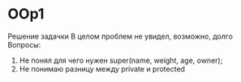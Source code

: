 # OOp1
Решение задачки
В целом проблем не увидел, возможно, долго
Вопросы:
1. Не понял для чего нужен super(name, weight, age, owner);
2. Не понимаю разницу между private и protected 
